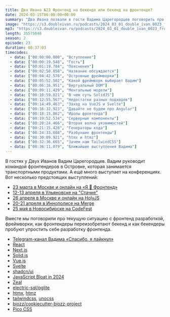 ```yaml
---
title: Два Ивана №23 Фронтенд на бекенде или бекенд на фронтенде?
date: 2024-03-15T06:00:00+00:00
summary: "Два Ивана позвали в гости Вадима Царегородцев поговорить про фронтенд"
image: "https://s3.doubleivan.ru/podcasts/2024_03_01_double_ivan_0023_frontend.jpg"
mp3: "https://s3.doubleivan.ru/podcasts/2024_03_01_double_ivan_0023_frontend.mp3"
length: 35575848
season: 2
episode: 23
duration: 00:37:03
timecodes:
  - data: ["00:00:00.000", "Вступление"]
  - data: ["00:00:19.548", "Гость"]
  - data: ["00:01:19.784", "Пояснения"]
  - data: ["00:02:50.858", "Название обсуждается"]
  - data: ["00:04:42.576", "Островные фреймворки"]
  - data: ["00:05:52.502", "Какой фреймворк выбирает Вадим"]
  - data: ["00:06:16.951", "Виртуальный DOM"]
  - data: ["00:09:11.429", "Ментальные модели"]
  - data: ["00:10:59.821", "В чем суть SolidJS"]
  - data: ["00:12:55.567", "Недостатки разных подходов"]
  - data: ["00:14:49.463", "Заход на VueJS и Svelte"]
  - data: ["00:16:32.923", "Давайте не будем про Angular"]
  - data: ["00:18:15.862", "Идолы фронтенда"]
  - data: ["00:19:52.534", "Серверные компоненты"]
  - data: ["00:20:24.466", "Вторая волна уязвимостей"]
  - data: ["00:21:15.428", "Генераторы кода"]
  - data: ["00:24:33.088", "Разбухшие фронтенды"]
  - data: ["00:30:09.921", "htmx и htmz"]
  - data: ["00:32:36.665", "Зачем нам TailwindCSS"]
  - data: ["00:36:11.079", "Ближайшие выступления Вадима"]
---
```


В гостях у Двух Иванов Вадим Царегородцев. Вадим руководит командой фронтендеров в Островке, которая занимается транспортными продуктами. А ещё много выступает на конференциях. Вот несколько предстоящих выступлений:

- [23 марта в Москве и онлайн на «Я 💛 Фронтенд»](https://events.yandex.ru/events/ya-love-frontend-2024)
- [12-13 апреля в Ульяновске на "Стачке"](https://ul24.nastachku.ru/ya-prochital-100-statey-pro-servernye-komponenty-ya-chto-nibud-ponya)
- [26 апреля в Москве и онлайн на HolyJS](https://holyjs.ru/talks/aeed3f6af4524cdd866c8a9f68c3d1ba/)
- [20-21 апреля в Иннополисе на Merge](https://innopolis2024.mergeconf.ru/development/frontend/tsaregorodtsev)
- [25 мая в Новосибирске на CodeFest](https://14.codefest.ru/lecture/2454)

Вместе мы поговорили про текущую ситуацию с фронтенд разработкой, фреймворки, как фронтендеры переизобретают бекенд и как бекендеры пробуют упростить себе разработку фронтенда.


<!-- links -->

- [Telegram-канал Вадима «Спасибо, я лайкнул»](https://t.me/thxilikeit)
- [React](https://react.dev/)
- [Next.js](https://nextjs.org/)
- [Solid.js](https://www.solidjs.com/)
- [Vue.js](https://vuejs.org/)
- [Svelte](https://svelte.dev/)
- [shadcn/ui](https://ui.shadcn.com/)
- [JavaScript Bloat in 2024](https://tonsky.me/blog/js-bloat/) 
- [Zeal](https://zealdocs.org/)
- [electric-sql/pglite](https://github.com/electric-sql/pglite)
- [htmx](https://htmx.org/), [htmz](https://leanrada.com/htmz/)
- [tailwindcss](https://tailwindcss.com/), [unocss](https://unocss.dev/)
- [biozz/cookiecutter-biozz-project](https://github.com/biozz/cookiecutter-biozz-project)
- [Pico CSS](https://picocss.com/)
